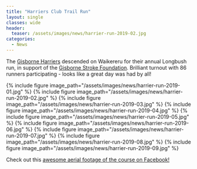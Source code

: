 ```yaml
---
title: "​Harriers Club Trail Run"
layout: single
classes: wide
header:
  teaser: /assets/images/news/harrier-run-2019-02.jpg
categories:
  - News
---
```


The [Gisborne Harriers](https://www.facebook.com/GisborneHarriers/) descended on Waikereru for their annual Longbush run, in support of the [Gisborne Stroke Foundation](https://www.gisbornestrokesupport.org.nz/).  Brilliant turnout with 86 runners participating - looks like a great day was had by all!  

{% include figure image_path="/assets/images/news/harrier-run-2019-01.jpg" %}
{% include figure image_path="/assets/images/news/harrier-run-2019-02.jpg" %}
{% include figure image_path="/assets/images/news/harrier-run-2019-03.jpg" %}
{% include figure image_path="/assets/images/news/harrier-run-2019-04.jpg" %}
{% include figure image_path="/assets/images/news/harrier-run-2019-05.jpg" %}
{% include figure image_path="/assets/images/news/harrier-run-2019-06.jpg" %}
{% include figure image_path="/assets/images/news/harrier-run-2019-07.jpg" %}
{% include figure image_path="/assets/images/news/harrier-run-2019-08.jpg" %}
{% include figure image_path="/assets/images/news/harrier-run-2019-09.jpg" %}

Check out this [awesome aerial footage of the course on Facebook!](https://www.facebook.com/watch/?v=2956857357689854)
